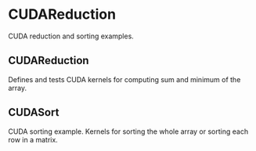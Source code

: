 # CUDAReduction
CUDA reduction and sorting examples.

## CUDAReduction
Defines and tests CUDA kernels for computing sum and minimum of the array.

## CUDASort
CUDA sorting example. Kernels for sorting the whole array or sorting each row in a matrix.
